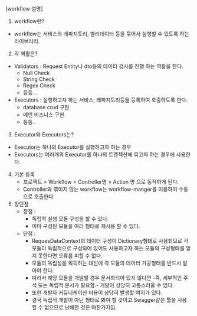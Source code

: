 ﻿[workflow 설명]
1. workflow란?
- workflow는 서비스와 레파지토리, 벨리데이터 등을 묶어서 실행할 수 있도록 하는 라이브러리.
2. 각 역활은?
- Validators : Request Entity나 dto등의 데이터 검사를 진행 하는 역활을 한다.
  - Null Check
  - String Check
  - Regex Check
  - 등등...
- Executors : 실행하고자 하는 서비스, 레파지토리등을 등록하여 호출하도록 한다.
  - database crud 구현
  - 메인 비즈니스 구현
  - 등등..
3. Executor와 Executors는?
  - Executor는 하나의 Executor를 실행하고자 하는 경우
  - Executors는 여러개의 Executor를 하나의 트랜젝션에 묶고자 하는 경우에 사용한다.
4. 기본 등록
   - 프로젝트 > Workflow > Controller명 > Action 명 으로 동작하게 된다.
   - Controller와 엮이지 않는 workflow는 workflow-manger를 이용하여 수동으로 호출한다.
5. 장단점
   - 장점 : 
     - 독립적 실행 모듈 구성을 할 수 있다.
     - 이미 구성된 모듈을 여러 형태로 재사용 할 수 있다.
   - 단점 : 
     - RequesDataContext의 데이터 구성이 Dictionary형태로 사용되므로 각 모듈이 독립적으로 구성되어 있어도 사용하고자 하는 모듈의 구성형태를 알지 못한다면 오류를 피할 수 없다.
     - 모듈의 독립성을 획득하는 대신에 각 모듈의 데이터 가공형태를 반드시 알아야 한다.
     - 따라서 해당 모듈을 개발할 경우 문서화되어 있지 않다면 -즉, 세부적인 주석 또는 독립적 문서가 필요함.- 개발이 상당히 고통스러울 수 있다.
     - 또한 개발자 커뮤니케이션 비용이 상당히 발생할 여지가 있다.
     - 결국 독립적 개발이 아닌 형태로 봐야 할 것이고 Swagger같은 툴을 사용할 수 없으므로 난해한 것은 마찬가지임.




